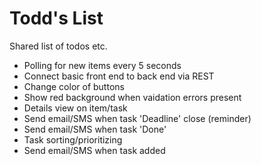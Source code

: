 Todd's List
===========

Shared list of todos etc.

* Polling for new items every 5 seconds
* Connect basic front end to back end via REST
* Change color of buttons
* Show red background when vaidation errors present
* Details view on item/task
* Send email/SMS when task 'Deadline' close (reminder)
* Send email/SMS when task 'Done'
* Task sorting/prioritizing
* Send email/SMS when task added